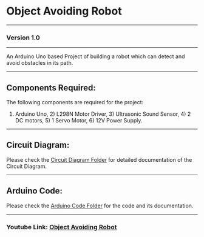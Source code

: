 # Object Avoiding Robot

----------------

### Version 1.0

----------------

An Arduino Uno based Project of building a robot which can detect and avoid obstacles in its path.

----------------

## Components Required:
The following components are required for the project:
1) Arduino Uno, 2) L298N Motor Driver, 3) Ultrasonic Sound Sensor, 4) 2 DC motors, 5) 1 Servo Motor, 6) 12V Power Supply.

----------------

## Circuit Diagram:
Please check the [Circuit Diagram Folder](https://github.com/DarkerNemesis14/ObjectAvoidingRobot/tree/main/CircuitDiagram) for detailed documentation of the Circuit Diagram.

----------------

## Arduino Code:
Please check the [Arduino Code Folder](https://github.com/DarkerNemesis14/ObjectAvoidingRobot/tree/main/CircuitDiagram) for the code and its documentation.

----------------

### Youtube Link: [Object Avoiding Robot](https://www.youtube.com/watch?v=E0pw4mDVzcM&t=45s)
